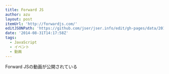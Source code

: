 ```yaml
---
title: Forward JS
author: azu
layout: post
itemUrl: 'http://forwardjs.com/'
editJSONPath: 'https://github.com/jser/jser.info/edit/gh-pages/data/2014/08/index.json'
date: '2014-08-31T14:17:58Z'
tags:
  - JavaScript
  - イベント
  - 動画
---
```

Forward JSの動画が公開されている

